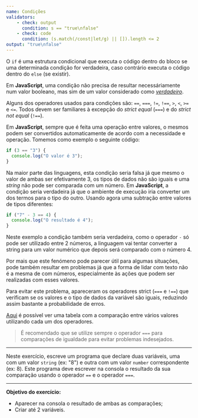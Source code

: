 ```yaml
---
name: Condições
validators:
    - check: output
      condition: s == "true\nfalse"
    - check: code
      condition: (s.match(/const|let/g) || []).length <= 2
output: "true\nfalse"
---
```


O `if` é uma estrutura condicional que executa o código dentro do bloco se uma determinada condição for verdadeira, caso contrário executa o código dentro do `else` (se existir).

Em **JavaScript**, uma condição não precisa de resultar necessáriamente num valor booleano, mas sim de um valor considerado como [*verdadeiro*](https://developer.mozilla.org/en-US/docs/Glossary/Truthy).

Alguns dos operadores usados para condições são: `==`, `===`, `!=`, `!==`, `>`, `<`, `>=` e `<=`. Todos devem ser familiares à excepção do *strict equal* (`===`) e do *strict not equal* (`!==`).

Em **JavaScript**, sempre que é feita uma operação entre valores, o mesmos podem ser convertidos automaticamente de acordo com a necessidade e operação. Tomemos como exemplo o seguinte código:

```js
if (3 == "3") {
  console.log("O valor é 3");
}
```

Na maior parte das linguagens, esta condição seria falsa já que mesmo o valor de ambas ser efetivamente 3, os tipos de dados não são iguais e uma *string* não pode ser comparada com um número. Em **JavaScript**, a condição seria verdadeira já que o ambiente de execução iria converter um dos termos para o tipo do outro. Usando agora uma subtração entre valores de tipos diferentes:

```js
if ("7" - 3 == 4) {
  console.log("O resultado é 4");
}
```

Neste exemplo a condição também seria verdadeira, como o operador `-` só pode ser utilizado entre 2 números, a linguagem vai tentar converter a string para um valor numérico que depois será comparado com o número 4.

Por mais que este fenómeno pode parecer útil para algumas situações, pode também resultar em problemas já que a forma de lidar com texto não é a mesma de com números, especialmente às ações que podem ser realizadas com esses valores.

Para evitar este problema, apareceram os operadores strict (`===` e `!==`) que verificam se os valores e o tipo de dados da variável são iguais, reduzindo assim bastante a probabilidade de erros.

[Aqui](https://dorey.github.io/JavaScript-Equality-Table/) é possível ver uma tabela com a comparação entre vários valores utilizando cada um dos operadores.

> É recomendado que se utilize sempre o operador `===` para comparações de igualdade para evitar problemas indesejados.

***

Neste exercício, escreve um programa que declare duas variáveis, uma com um valor `string` (ex: "8") e outra com um valor `number` correspondente (ex: 8). Este programa deve escrever na consola o resultado da sua comparação usando o operador `==` e o operador `===`.

***

**Objetivo do exercício:**
- Aparecer na consola o resultado de ambas as comparações;
- Criar até 2 variáveis.